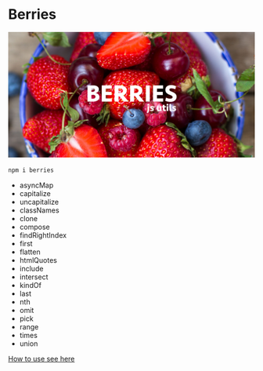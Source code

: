 # Berries

![alt tag](https://raw.githubusercontent.com/sterjakovigor/berries/master/logo.jpg)

```bash
npm i berries
```

- asyncMap
- capitalize
- uncapitalize
- classNames
- clone
- compose
- findRightIndex
- first
- flatten
- htmlQuotes
- include
- intersect
- kindOf
- last
- nth
- omit
- pick
- range
- times
- union

[How to use see here](https://github.com/sterjakovigor/berries/tree/master/lib/__tests)
